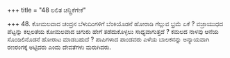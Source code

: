 +++
title = "48 ಲಲಿತ ಚನ್ದ್ರಿಕೆಗೇಕೆ"

+++
48. ಕೋಮಲವಾದ ಚಂದ್ರನ ಬೆಳುದಿಂಗಳಿಗೆ ಬೆಂಕಿಯೊಡನೆ ಹೋರಾಡಿ ಗೆಲ್ಲುವ ಭ್ರಮೆ ಏಕೆ ? ವಜ್ರಾಯುಧದ ಪೆಟ್ಟನ್ನು ಕಲ್ಪಲತೆಯ ಕೋಮಲವಾದ ಚಿಗುರು ಹೇಗೆ ತಡೆದುಕೊಳ್ಳಲು ಸಾಧ್ಯವಾಗುತ್ತದೆ ? ಕಮಲದ ನಾಳವು ಆನೆಯ ಸೊಂಡಿಲಿನೊಡನೆ ಹೋರಾಟ ಮಾಡಬಹುದೆ ? ಪಾಪಿಗಳಾದ ಪಾಂಡವರು ಎಳೆಯ ಬಾಲಕನನ್ನು ಅನ್ಯಾಯವಾಗಿ ರಣರಂಗಕ್ಕೆ ಅಟ್ಟಿದರು ಎಂದು ದೇವತೆಗಳು ಮರುಗಿದರು.
